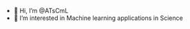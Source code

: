 - 👋 Hi, I’m @ATsCmL
- 👀 I’m interested in Machine learning applications in Science

<!---
ATsCmL/ATsCmL is a ✨ special ✨ repository because its `README.md` (this file) appears on your GitHub profile.
You can click the Preview link to take a look at your changes.
--->
